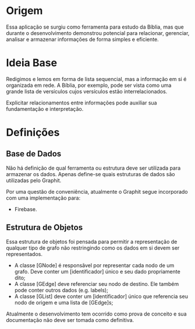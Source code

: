 # Origem
Essa aplicação se surgiu como ferramenta para estudo da Bíblia, mas que durante o desenvolvimento demonstrou potencial para relacionar, gerenciar, analisar e armazenar informações de forma simples e eficiente.

# Ideia Base
Redigimos e lemos em forma de lista sequencial, mas a informação em si é organizada em rede. A Bíblia, por exemplo, pode ser vista como uma grande lista de versículos cujos versículos estão interrelacionados.

Explicitar relacionamentos entre informações pode auxiliar sua fundamentação e interpretação.

# Definições
## Base de Dados
Não há definição de qual ferramenta ou estrutura deve ser utilizada para armazenar os dados. Apenas define-se quais estruturas de dados são utilizadas pelo Graphit.

Por uma questão de conveniência, atualmente o Graphit segue incorporado com uma implementação para:
- Firebase.

## Estrutura de Objetos
Essa estrutura de objetos foi pensada para permitir a representação de qualquer tipo de grafo não restringindo como os dados em si devem ser representados.
- A classe [GNode] é responsãvel por representar cada nodo de um grafo. Deve conter um [identificador] único e seu dado propriamente dito;
- A classe [GEdge] deve referenciar seu nodo de destino. Ele também pode conter outros dados (e.g. labels);
- A classe [GList] deve conter um [identificador] único que referencia seu nodo de origem e uma lista de [GEdge]s;

Atualmente o desenvolvimento tem ocorrido como prova de conceito e sua documentação não deve ser tomada como definitiva.
